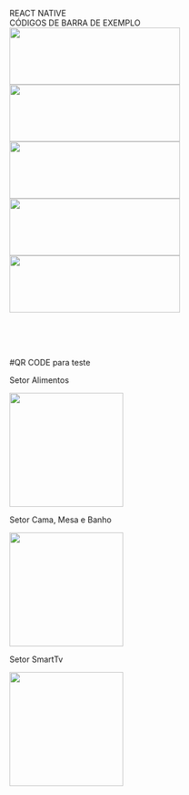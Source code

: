 REACT NATIVE
</br>
CÓDIGOS DE BARRA DE EXEMPLO
</br>
<img src="https://user-images.githubusercontent.com/9003593/81031803-e732e400-8e63-11ea-96f7-273d1d15e80c.jpeg" width="300" height="100" />
</br>
<img src="https://user-images.githubusercontent.com/9003593/81031806-e9953e00-8e63-11ea-8aff-4ba2a5cbcf2b.jpeg" width="300" height="100" />
</br>
<img src="https://user-images.githubusercontent.com/9003593/81031808-eb5f0180-8e63-11ea-9560-2bdd5dd143a9.jpeg" width="300" height="100" />
</br>
<img src="https://user-images.githubusercontent.com/9003593/81031810-ec902e80-8e63-11ea-96c6-f0df54ede2c6.jpeg" width="300" height="100" />
</br>
<img src="https://user-images.githubusercontent.com/9003593/81031812-ee59f200-8e63-11ea-905d-f1eb08ecd0fb.jpeg" width="300" height="100" />
</br>

</br>
</br>
</br>

#QR CODE para teste

<p>Setor Alimentos</p>
<img src="https://github.com/robsonsr/shopmode/blob/master/setor_comida.png" width="200" height="200" />

<p>Setor Cama, Mesa e Banho</p>
<img src="https://github.com/robsonsr/shopmode/blob/master/setor_cama_mesa_banho.png" width="200" height="200" />

<p>Setor SmartTv</p>
<img src="https://github.com/robsonsr/shopmode/blob/master/setor_smarttv.png" width="200" height="200" />
